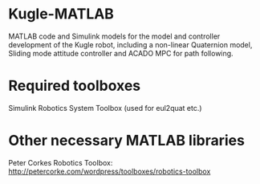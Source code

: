 # Kugle-MATLAB
MATLAB code and Simulink models for the model and controller development of the Kugle robot, including a non-linear Quaternion model, Sliding mode attitude controller and ACADO MPC for path following.

# Required toolboxes
Simulink
Robotics System Toolbox    (used for eul2quat etc.)

# Other necessary MATLAB libraries
Peter Corkes Robotics Toolbox: http://petercorke.com/wordpress/toolboxes/robotics-toolbox
